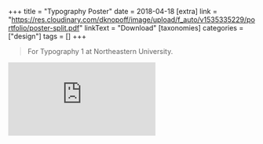 +++
title = "Typography Poster"
date = 2018-04-18
[extra]
link = "https://res.cloudinary.com/dknopoff/image/upload/f_auto/v1535335229/portfolio/poster-split.pdf"
linkText = "Download"
[taxonomies]
categories = ["design"]
tags = []
+++

> For Typography 1 at Northeastern University.

![](https://res.cloudinary.com/dknopoff/image/upload/f_auto/v1535335229/portfolio/poster-split.pdf)
